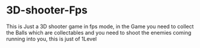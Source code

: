 # 3D-shooter-Fps
This is Just a 3D shooter game in fps mode, in the Game you need to collect the Balls which are collectables and you need to shoot the enemies coming running into you, this is just of 1Level
